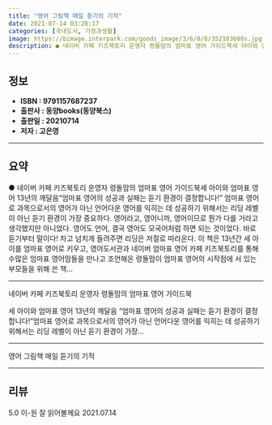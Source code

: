 ```yaml
---
title: "영어 그림책 매일 듣기의 기적"
date: 2021-07-14 03:28:17
categories: [국내도서, 가정과생활]
image: https://bimage.interpark.com/goods_image/3/6/0/8/352103608s.jpg
description: ● 네이버 카페 키즈북토리 운영자 령돌맘의 엄마표 영어 가이드북세 아이와 엄마표 영어 13년의 깨달음“엄마표 영어의 성공과 실패는 듣기 환경이 결정합니다!” 엄마표 영어로 과목으로서의 영어가 아닌 언어다운 영어를 익히는 데 성공하기 위해서는 리딩 레벨이 아닌 듣기 환경이 가장 중요하다
---
```


## **정보**

- **ISBN : 9791157687237**
- **출판사 : 동양books(동양북스)**
- **출판일 : 20210714**
- **저자 : 고은영**

------



## **요약**

●  네이버 카페 키즈북토리 운영자 령돌맘의 엄마표 영어 가이드북세 아이와 엄마표 영어 13년의 깨달음“엄마표 영어의 성공과 실패는 듣기 환경이 결정합니다!” 엄마표 영어로 과목으로서의 영어가 아닌 언어다운 영어를 익히는 데 성공하기 위해서는 리딩 레벨이 아닌 듣기 환경이 가장 중요하다. 영어라고, 영어니까, 영어이므로 뭔가 다를 거라고 생각했지만 아니었다. 영어도 언어, 결국 영어도 모국어처럼 하면 되는 것이었다. 바로 듣기부터 말이다! 차고 넘치게 들려주면 리딩은 저절로 따라온다. 이 책은 13년간 세 아이를 엄마표 영어로 키우고, 영어도서관과 네이버 엄마표 영어 카페 키즈북토리를 통해 수많은 엄마표 영어맘들을 만나고 조언해온 령돌맘이 엄마표 영어의 시작점에 서 있는 부모들을 위해 쓴 책...

------

네이버 카페 키즈북토리 운영자 령돌맘의 엄마표 영어 가이드북

세 아이와 엄마표 영어 13년의 깨달음
“엄마표 영어의 성공과 실패는 듣기 환경이 결정합니다!”엄마표 영어로 과목으로서의 영어가 아닌 언어다운 영어를 익히는 데 성공하기 위해서는 리딩 레벨이 아닌 듣기 환경이 가장... 

------


영어 그림책 매일 듣기의 기적 

------


## **리뷰** 

5.0 이-원 잘 읽어볼께요 2021.07.14 <br/>